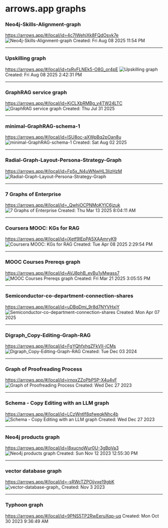 # arrows.app graphs

### Neo4j-Skills-Alignment-graph
https://arrows.app/#/local/id=4c7IWehjXk8FQdOsvk7e
![Neo4j-Skills-Alignment-graph](./Neo4j-Skills-Alignment-graph.svg)
Created: Fri Aug 08 2025 11:54 PM

---

### Upskilling graph
https://arrows.app/#/local/id=txRvFLNEk5-O8G_or4pE
![Upskilling graph](Upskilling-graph.svg)
Created: Fri Aug 08 2025 2:42:31 PM

---

### GraphRAG service graph
https://arrows.app/#/local/id=KjCLXbRMBg_v4TW24LTC
![GraphRAG service graph](GraphRAG-service-graph.svg)
Created: Thu Jul 31 2025

---

### minimal-GraphRAG-schema-1
https://arrows.app/#/local/id=ISU8oc-aXWpBq2pOan8u
![minimal-GraphRAG-schema-1](minimal-GraphRAG-schema-1.svg)
Created: Sat Aug 02 2025

---

### Radial-Graph-Layout-Persona-Strategy-Graph
https://arrows.app/#/local/id=Fp5x_N4uWNwHL3lizHzM
![Radial-Graph-Layout-Persona-Strategy-Graph](Radial-Graph-Layout-Persona-Strategy-Graph.svg)

---

### 7 Graphs of Enterprise
https://arrows.app/#/local/id=_QwhiOCPNMoKYlC6jzuk
![7 Graphs of Enterprise](7-Graphs-of-Enterprise.svg)
Created: Thu Mar 13 2025 8:04:11 AM

---

### Coursera MOOC: KGs for RAG
https://arrows.app/#/local/id=iXetf9lEpPA5XAAmryK9
![Coursera MOOC: KGs for RAG](Coursera-MOOC_KGs-for-RAG.svg)
Created: Tue Apr 08 2025 2:29:54 PM

---

### MOOC Courses Prereqs graph
https://arrows.app/#/local/id=AVJ8phB_evBu1yMwass7
![MOOC Courses Prereqs graph](MOOC-Courses-Prereqs-graph.svg)
Created: Fri Mar 21 2025 3:05:55 PM

---

### Semiconductor-co-department-connection-shares
https://arrows.app/#/local/id=uDBqDmi_9r8d7NYVHxiY
![Semiconductor-co-department-connection-shares](Semiconductor-co-department-connection-shares.svg)
Created: Mon Apr 07 2025

---

### Digraph_Copy-Editing-Graph-RAG
https://arrows.app/#/local/id=FgYQhfxhgZFkVlI-jCMs
![Digraph_Copy-Editing-Graph-RAG](Digraph_Copy-Editing-Graph-RAG.svg)
Created: Tue Dec 03 2024

---

### Graph of Proofreading Process
https://arrows.app/#/local/id=irnoxZZoPbP5P-X4u4vF
![Graph of Proofreading Process](Graph-of-Proofreading-Process.svg)
Created: Wed Dec 27 2023

---

### Schema - Copy Editing with an LLM graph
https://arrows.app/#/local/id=LCzWntIf8qfweqkNhc4b
![Schema - Copy Editing with an LLM graph](Schema-Copy-Editing-with-an-LLM-graph.svg)
Created: Wed Dec 27 2023

---

### Neo4j products graph
https://arrows.app/#/local/id=l8xucnoWur0U-3gBpVa3
![Neo4j products graph](Neo4j-products-graph.svg)
Created: Sun Nov 12 2023 12:55:30 PM

---

### vector database graph
https://arrows.app/#/local/id=-sRWcTZPOjjvxe19gbK
![vector-database-graph](vector-database-graph.svg)_
Created: Nov 3 2023

---

### Typhoon graph
https://arrows.app/#/local/id=9PNS5TP2RwEeruXqp-uq
Created: Mon Oct 30 2023 9:36:49 AM
